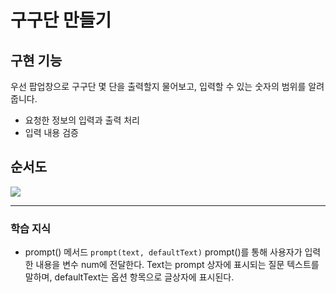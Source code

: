 # 구구단 만들기



## 구현 기능

우선 팝업창으로 구구단 몇 단을 출력할지 물어보고, 입력할 수 있는 숫자의 범위를 알려줍니다.

- 요청한 정보의 입력과 출력 처리
- 입력 내용 검증



## 순서도

![](/home/jungsuji/.config/Typora/typora-user-images/image-20200402201900189.png)



---
### 학습 지식

- prompt() 메서드
```prompt(text, defaultText)```
prompt()를 통해 사용자가 입력한 내용을 변수 num에 전달한다. Text는 prompt 상자에 표시되는 질문 텍스트를 말하며, defaultText는 옵션 항목으로 글상자에 표시된다.